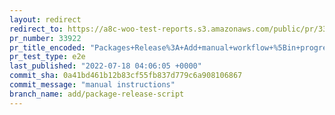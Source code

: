```yaml
---
layout: redirect
redirect_to: https://a8c-woo-test-reports.s3.amazonaws.com/public/pr/33922/e2e/index.html
pr_number: 33922
pr_title_encoded: "Packages+Release%3A+Add+manual+workflow+%5Bin+progress%5D"
pr_test_type: e2e
last_published: "2022-07-18 04:06:05 +0000"
commit_sha: 0a41bd461b12b83cf55fb837d779c6a908106867
commit_message: "manual instructions"
branch_name: add/package-release-script
---
```

